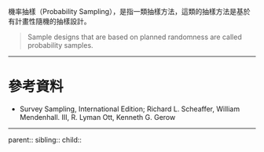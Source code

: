 機率抽樣（Probability Sampling），是指一類抽樣方法，這類的抽樣方法是基於有計畫性隨機的抽樣設計。

>Sample designs that are based on planned randomness are called probability samples.



- - -
# 參考資料
- Survey Sampling, International Edition; Richard L. Scheaffer, William Mendenhall. III, R. Lyman Ott, Kenneth G. Gerow
- - -
parent::
sibling::
child::